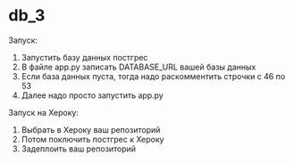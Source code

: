 # db_3
Запуск:
1. Запустить базу данных постгрес
2. В файле app.py записать DATABASE_URL вашей базы данных
3. Если база данных пуста, тогда надо раскомментить строчки с 46 по 53
4. Далее надо просто запустить app.py

Запуск на Хероку:
1. Выбрать в Хероку ваш репозиторий
2. Потом поключить постгрес к Хероку
3. Задеплоить ваш репозиторий
